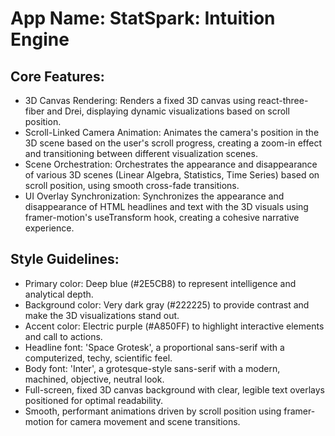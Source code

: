 # **App Name**: StatSpark: Intuition Engine

## Core Features:

- 3D Canvas Rendering: Renders a fixed 3D canvas using react-three-fiber and Drei, displaying dynamic visualizations based on scroll position.
- Scroll-Linked Camera Animation: Animates the camera's position in the 3D scene based on the user's scroll progress, creating a zoom-in effect and transitioning between different visualization scenes.
- Scene Orchestration: Orchestrates the appearance and disappearance of various 3D scenes (Linear Algebra, Statistics, Time Series) based on scroll position, using smooth cross-fade transitions.
- UI Overlay Synchronization: Synchronizes the appearance and disappearance of HTML headlines and text with the 3D visuals using framer-motion's useTransform hook, creating a cohesive narrative experience.

## Style Guidelines:

- Primary color: Deep blue (#2E5CB8) to represent intelligence and analytical depth.
- Background color: Very dark gray (#222225) to provide contrast and make the 3D visualizations stand out.
- Accent color: Electric purple (#A850FF) to highlight interactive elements and call to actions.
- Headline font: 'Space Grotesk', a proportional sans-serif with a computerized, techy, scientific feel.
- Body font: 'Inter', a grotesque-style sans-serif with a modern, machined, objective, neutral look.
- Full-screen, fixed 3D canvas background with clear, legible text overlays positioned for optimal readability.
- Smooth, performant animations driven by scroll position using framer-motion for camera movement and scene transitions.